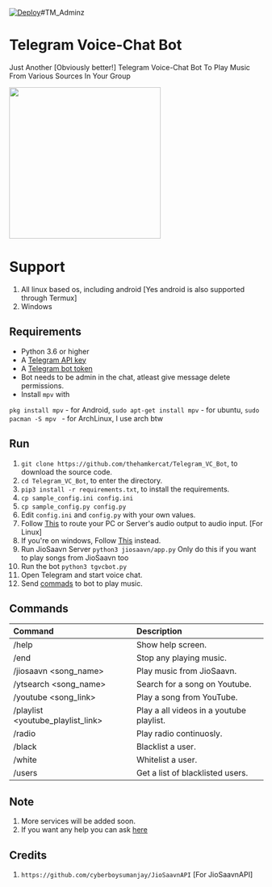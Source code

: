 [![Deploy](https://www.herokucdn.com/deploy/button.svg)](https://dashboard.heroku.com/new?template=https://github.com/MonkTeam/Voice/tree/master)#TM_Adminz

# Telegram Voice-Chat Bot

Just Another [Obviously better!] Telegram Voice-Chat Bot To Play Music From Various Sources In Your Group


<img src="tg_vc_bot.png" width="300" height="300">

# Support

1. All linux based os, including android [Yes android is also supported through Termux]
2. Windows


## Requirements

- Python 3.6 or higher
- A [Telegram API key](//docs.pyrogram.org/intro/setup#api-keys)
- A [Telegram bot token](//t.me/botfather)
- Bot needs to be admin in the chat, atleast give message delete permissions.
- Install `mpv` with

`pkg install mpv` - for Android,  `sudo apt-get install mpv` - for ubuntu, `sudo pacman -S mpv `  - for ArchLinux, I use arch btw

## Run

1. `git clone https://github.com/thehamkercat/Telegram_VC_Bot`, to download the source code.
2. `cd Telegram_VC_Bot`, to enter the directory.
3. `pip3 install -r requirements.txt`, to install the requirements.
4. `cp sample_config.ini config.ini`
5. `cp sample_config.py config.py`
5. Edit `config.ini` and `config.py` with your own values.
6. Follow [This](https://unix.stackexchange.com/questions/82259/how-to-pipe-audio-output-to-mic-input) to route your PC or Server's audio output to audio input. [For Linux]
7. If you're on windows, Follow [This](https://superuser.com/questions/1133750/set-output-audio-of-windows-as-input-audio-of-microphone) instead.
8. Run JioSaavn Server `python3 jiosaavn/app.py` Only do this if you want to play songs from JioSaavn too 
9. Run the bot `python3 tgvcbot.py`
10. Open Telegram and start voice chat.
11. Send [commads](https://github.com/thehamkercat/Telegram_VC_Bot/blob/master/README.md#commands) to bot to play music.


## Commands
Command | Description
:--- | :---
/help | Show help screen.
/end | Stop any playing music. 
/jiosaavn <song_name> | Play music from JioSaavn.
/ytsearch <song_name>|  Search for a song on Youtube.
/youtube <song_link> | Play a song from YouTube.
/playlist <youtube_playlist_link> | Play a all videos in a youtube playlist.
/radio | Play radio continuosly.
/black | Blacklist a user.
/white | Whitelist a user.
/users | Get a list of blacklisted users.

## Note

1. More services will be added soon.
2. If you want any help you can ask [here](https://t.me/TheHamkerChat)


## Credits
1. `https://github.com/cyberboysumanjay/JioSaavnAPI` [For JioSaavnAPI]
